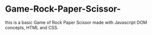 # Game-Rock-Paper-Scissor-
this is a basic Game of Rock Paper Scissor made with Javascript DOM concepts, HTML and CSS.

